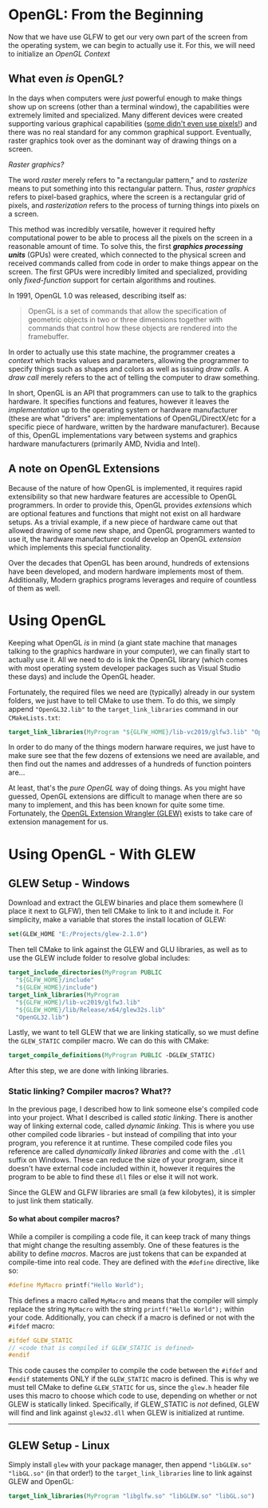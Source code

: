 # OpenGL: From the Beginning
Now that we have use GLFW to get our very own part of the screen from the operating system, we can begin to actually use it. For this, we will need to initialize an *OpenGL Context*

## What even *is* OpenGL?
In the days when computers were *just* powerful enough to make things show up on screens (other than a terminal window), the capabilities were extremely limited and specialized. Many different devices were created supporting various graphical capabilities ([some didn't even use pixels!](https://en.wikipedia.org/wiki/Vectrex)) and there was no real standard for any common graphical support. Eventually, raster graphics took over as the dominant way of drawing things on a screen.

*Raster graphics?*

The word *raster* merely refers to "a rectangular pattern," and to *rasterize* means to put something into this rectangular pattern. Thus, *raster graphics* refers to pixel-based graphics, where the screen is a rectangular grid of pixels, and *rasterization* refers to the process of turning things into pixels on a screen.

This method was incredibly versatile, however it required hefty computational power to be able to process all the pixels on the screen in a reasonable amount of time. To solve this, the first ***graphics processing units*** (GPUs) were created, which connected to the physical screen and received commands called from code in order to make things appear on the screen. The first GPUs were incredibly limited and specialized, providing only *fixed-function* support for certain algorithms and routines.

In 1991, OpenGL 1.0 was released, describing itself as:
>OpenGL is a set of commands that allow the specification of geometric objects in two or three dimensions together with commands that control how these objects are rendered into the framebuffer.

In order to actually use this state machine, the programmer creates a *context* which tracks values and parameters, allowing the programmer to specify things such as shapes and colors as well as issuing *draw calls*. A *draw call* merely refers to the act of telling the computer to draw something.

In short, OpenGL is an API that programmers can use to talk to the graphics hardware. It specifies functions and features, however it leaves the *implementation* up to the operating system or hardware manufacturer (these are what "drivers" are: implementations of OpenGL/DirectX/etc for a specific piece of hardware, written by the hardware manufacturer). Because of this, OpenGL implementations vary between systems and graphics hardware manufacturers (primarily AMD, Nvidia and Intel).

## A note on OpenGL Extensions
Because of the nature of how OpenGL is implemented, it requires rapid extensibility so that new hardware features are accessible to OpenGL programmers. In order to provide this, OpenGL provides *extensions* which are optional features and functions that might not exist on all hardware setups. As a trivial example, if a new piece of hardware came out that allowed drawing of some new shape, and OpenGL programmers wanted to use it, the hardware manufacturer could develop an OpenGL *extension* which implements this special functionality.

Over the decades that OpenGL has been around, hundreds of extensions have been developed, and modern hardware implements most of them. Additionally, Modern graphics programs leverages and require of countless of them as well.

# Using OpenGL
Keeping what OpenGL *is* in mind (a giant state machine that manages talking to the graphics hardware in your computer), we can finally start to actually use it. All we need to do is link the OpenGL library (which comes with most operating system developer packages such as Visual Studio these days) and include the OpenGL header. 

Fortunately, the required files we need are (typically) already in our system folders, we just have to tell CMake to use them. To do this, we simply append `"OpenGL32.lib"` to the `target_link_libraries` command in our `CMakeLists.txt`:
```CMake
target_link_libraries(MyProgram "${GLFW_HOME}/lib-vc2019/glfw3.lib" "OpenGL32.lib")
```
In order to do many of the things modern harware requires, we just have to make sure see that the few dozens of extensions we need are available, and then find out the names and addresses of a hundreds of function pointers are...

At least, that's the *pure OpenGL* way of doing things. As you might have guessed, OpenGL extensions are difficult to manage when there are so many to implement, and this has been known for quite some time. Fortunately, the [OpenGL Extension Wrangler (GLEW)](http://glew.sourceforge.net/) exists to take care of extension management for us.

# Using OpenGL - With GLEW
## GLEW Setup - Windows
Download and extract the GLEW binaries and place them somewhere (I place it next to GLFW), then tell CMake to link to it and include it. For simplicity, make a variable that stores the install location of GLEW:
```CMAKE
set(GLEW_HOME "E:/Projects/glew-2.1.0")
```
Then tell CMake to link against the GLEW and GLU libraries, as well as to use the GLEW include folder to resolve global includes:
```CMake
target_include_directories(MyProgram PUBLIC
  "${GLFW_HOME}/include"
  "${GLEW_HOME}/include")
target_link_libraries(MyProgram
  "${GLFW_HOME}/lib-vc2019/glfw3.lib"
  "${GLEW_HOME}/lib/Release/x64/glew32s.lib"
  "OpenGL32.lib")
```
Lastly, we want to tell GLEW that we are linking statically, so we must define the `GLEW_STATIC` compiler macro. We can do this with CMake:
```CMake
target_compile_definitions(MyProgram PUBLIC -DGLEW_STATIC)
```
After this step, we are done with linking libraries.

### Static linking? Compiler macros? What??
In the previous page, I described how to link someone else's compiled code into your project. What I described is called *static linking*. There is another way of linking external code, called *dynamic linking*. This is where you use other compiled code libraries - but instead of compiling that into your program, you reference it at runtime. These compiled code files you reference are called *dynamically linked libraries* and come with the `.dll` suffix on Windows. These can reduce the size of your program, since it doesn't have external code included within it, however it requires the program to be able to find these `dll` files or else it will not work.

Since the GLEW and GLFW libraries are small (a few kilobytes), it is simpler to just link them statically.

#### So what about compiler macros?
While a compiler is compiling a code file, it can keep track of many things that might change the resulting assembly. One of these features is the ability to define *macros*. Macros are just tokens that can be expanded at compile-time into real code. They are defined with the `#define` directive, like so:
```C++
#define MyMacro printf("Hello World");
```
This defines a macro called `MyMacro` and means that the compiler will simply replace the string `MyMacro` with the string `printf("Hello World");` within your code. Additionally, you can check if a macro is defined or not with the `#ifdef` macro:
```C++
#ifdef GLEW_STATIC
// <code that is compiled if GLEW_STATIC is defined>
#endif
```
This code causes the compiler to compile the code between the `#ifdef` and `#endif` statements ONLY if the `GLEW_STATIC` macro is defined. This is why we must tell CMake to define `GLEW_STATIC` for us, since the `glew.h` header file uses this macro to choose which code to use, depending on whether or not GLEW is statically linked. Specifically, if GLEW_STATIC is *not* defined, GLEW will find and link against `glew32.dll` when GLEW is initialized at runtime.
***
## GLEW Setup - Linux
Simply install `glew` with your package manager, then append `"libGLEW.so" "libGL.so"` (in that order!) to the `target_link_libraries` line to link against GLEW and OpenGL:
```CMake
target_link_libraries(MyProgram "libglfw.so" "libGLEW.so" "libGL.so")
```